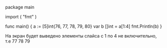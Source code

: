 package main

import (
"fmt"
)

func main() {
a := [5]int{76, 77, 78, 79, 80}
var b []int = a[1:4]
fmt.Println(b)
}

На экран будет выведено элементы слайса с 1 по 4 не включительно,
т.е 77 78 79